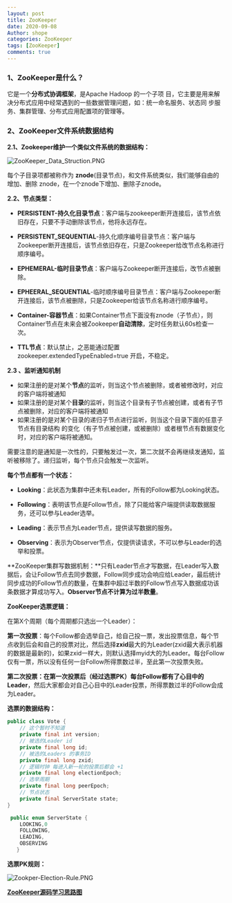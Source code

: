 ```yaml
---
layout: post
title: ZooKeeper
date: 2020-09-08
Author: shope
categories: ZooKeeper
tags: [ZooKeeper]
comments: true
---
```

### 1、ZooKeeper是什么？

它是一个**分布式协调框架**，是Apache Hadoop 的一个子项 目，它主要是用来解决分布式应用中经常遇到的一些数据管理问题，如：统一命名服务、状态同 步服务、集群管理、分布式应用配置项的管理等。

### 2、ZooKeeper文件系统数据结构

**2.1、Zookeeper维护一个类似文件系统的数据结构：**

![ZooKeeper_Data_Struction.PNG](https://i.loli.net/2020/12/15/RWLyS2qiT9zZmxM.png)

每个子目录项都被称作为 **znode**(目录节点)，和文件系统类似，我们能够自由的增加、删除 znode，在一个znode下增加、删除子znode。

**2.2、节点类型：**

- **PERSISTENT­-持久化目录节点**：客户端与zookeeper断开连接后，该节点依旧存在，只要不手动删除该节点，他将永远存在。

- **PERSISTENT_SEQUENTIAL**-持久化顺序编号目录节点：客户端与Zookeeper断开连接后，该节点依旧存在，只是Zookeeper给改节点名称进行顺序编号。

- **EPHEMERAL-临时目录节点**：客户端与Zookeeper断开连接后，改节点被删除。

- **EPHEERAL_SEQUENTIAL**-临时顺序编号目录节点：客户端与Zookeeper断开连接后，该节点被删除，只是Zookeeper给该节点名称进行顺序编号。

- **Container-容器节点**：如果Container节点下面没有znode（子节点），则Container节点在未来会被Zookeeper**自动清除**，定时任务默认60s检查一次。

- **TTL节点**：默认禁止，之恶能通过配置zookeeper.extendedTypeEnabled=true 开启，不稳定。

  

**2.3 、监听通知机制**

- 如果注册的是对某个**节点**的监听，则当这个节点被删除，或者被修改时，对应的客户端将被通知
-  如果注册的是对某个**目录**的监听，则当这个目录有子节点被创建，或者有子节点被删除，对应的客户端将被通知
- 如果注册的是对某个目录的递归子节点进行监听，则当这个目录下面的任意子节点有目录结构 的变化（有子节点被创建，或被删除）或者根节点有数据变化时，对应的客户端将被通知。

需要注意的是通知是一次性的，只要触发过一次，第二次就不会再继续发通知，监听被移除了。递归监听，每个节点只会触发一次监听。

**每个节点都有一个状态：**

- **Looking**：此状态为集群中还未有Leader，所有的Follow都为Looking状态。

- **Following**：表明该节点是Follow节点，除了只能给客户端提供读取数据服务，还可以参与Leader选举。

- **Leading**：表示节点为Leader节点，提供读写数据的服务。

- **Observing**：表示为Observer节点，仅提供读请求，不可以参与Leader的选举和投票。

  

**ZooKeeper集群写数据机制：**只有Leader节点才写数据，在Leader写入数据后，会让Follow节点去同步数据，Follow同步成功会响应给Leader，最后统计同步成功的Follow节点的数量，在集群中超过半数的Follow节点写入数据成功该条数据才算成功写入。**Observer节点不计算为过半数量**。

**ZooKeeper选票逻辑：**

在第X个周期（每个周期都只选出一个Leader）：

**第一次投票**：每个Follow都会选举自己，给自己投一票，发出投票信息，每个节点收到后会和自己的投票对比，然后选择**zxid**最大的为Leader(zxid最大表示机器的数据是最新的)，如果zxid一样大，则默认选择myid大的为Leader。每台Follow仅有一票，所以没有任何一台Follow所得票数过半，至此第一次投票失败。

**第二次投票：**在第一次投票后（经过选票PK）每台Follow都有了**心目中的Leader**，然后大家都会对自己心目中的Leader投票，所得票数过半的Follow会成为Leader。

**选票的数据结构：**

```java
public class Vote {
    // 这个暂时不知道
    private final int version;
    // 被选的Leader id
    private final long id;
    // 被选的Leaders 的事务ID
    private final long zxid;
    // 逻辑时钟 每进入新一轮的投票后都会 +1
    private final long electionEpoch;
    // 选举周期
    private final long peerEpoch;
    // 节点状态
    private final ServerState state;
}

 public enum ServerState {
    LOOKING,0
    FOLLOWING,
    LEADING,
    OBSERVING
   }
```

**选票PK规则：**

![Zookper-Election-Rule.PNG](https://i.loli.net/2020/12/15/R4BNFrujqh8cv2e.png)



<a href="https://www.processon.com/diagraming/5fbe79107d9c08478997a0e2">**ZooKeeper源码学习思路图**</a>

